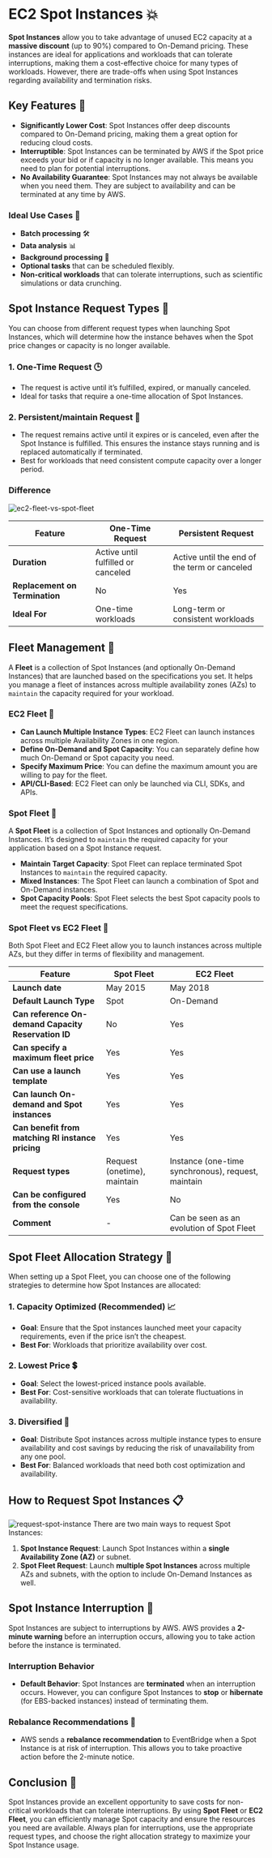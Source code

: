 # **EC2 Spot Instances 💥**

**Spot Instances** allow you to take advantage of unused EC2 capacity at a **massive discount** (up to 90%) compared to On-Demand pricing. These instances are ideal for applications and workloads that can tolerate interruptions, making them a cost-effective choice for many types of workloads. However, there are trade-offs when using Spot Instances regarding availability and termination risks.

## **Key Features** 🌟

- **Significantly Lower Cost**: Spot Instances offer deep discounts compared to On-Demand pricing, making them a great option for reducing cloud costs.
- **Interruptible**: Spot Instances can be terminated by AWS if the Spot price exceeds your bid or if capacity is no longer available. This means you need to plan for potential interruptions.
- **No Availability Guarantee**: Spot Instances may not always be available when you need them. They are subject to availability and can be terminated at any time by AWS.

### **Ideal Use Cases** 🎯

- **Batch processing** 🛠️
- **Data analysis** 📊
- **Background processing** 📝
- **Optional tasks** that can be scheduled flexibly.
- **Non-critical workloads** that can tolerate interruptions, such as scientific simulations or data crunching.

## **Spot Instance Request Types 🔄**

You can choose from different request types when launching Spot Instances, which will determine how the instance behaves when the Spot price changes or capacity is no longer available.

### **1. One-Time Request** 🕒

- The request is active until it’s fulfilled, expired, or manually canceled.
- Ideal for tasks that require a one-time allocation of Spot Instances.

### **2. Persistent/maintain Request** 🔄

- The request remains active until it expires or is canceled, even after the Spot Instance is fulfilled. This ensures the instance stays running and is replaced automatically if terminated.
- Best for workloads that need consistent compute capacity over a longer period.

### **Difference**

![ec2-fleet-vs-spot-fleet](images/ec2-fleet-vs-spot-fleet.png)

| Feature                        | One-Time Request                   | Persistent Request                           |
| ------------------------------ | ---------------------------------- | -------------------------------------------- |
| **Duration**                   | Active until fulfilled or canceled | Active until the end of the term or canceled |
| **Replacement on Termination** | No                                 | Yes                                          |
| **Ideal For**                  | One-time workloads                 | Long-term or consistent workloads            |

## **Fleet Management 🚢**

A **Fleet** is a collection of Spot Instances (and optionally On-Demand Instances) that are launched based on the specifications you set. It helps you manage a fleet of instances across multiple availability zones (AZs) to `maintain` the capacity required for your workload.

### **EC2 Fleet 🚀**

- **Can Launch Multiple Instance Types**: EC2 Fleet can launch instances across multiple Availability Zones in one region.
- **Define On-Demand and Spot Capacity**: You can separately define how much On-Demand or Spot capacity you need.
- **Specify Maximum Price**: You can define the maximum amount you are willing to pay for the fleet.
- **API/CLI-Based**: EC2 Fleet can only be launched via CLI, SDKs, and APIs.

### **Spot Fleet 🚢**

A **Spot Fleet** is a collection of Spot Instances and optionally On-Demand Instances. It’s designed to `maintain` the required capacity for your application based on a Spot Instance request.

- **Maintain Target Capacity**: Spot Fleet can replace terminated Spot Instances to `maintain` the required capacity.
- **Mixed Instances**: The Spot Fleet can launch a combination of Spot and On-Demand instances.
- **Spot Capacity Pools**: Spot Fleet selects the best Spot capacity pools to meet the request specifications.

### **Spot Fleet vs EC2 Fleet 🚀**

Both Spot Fleet and EC2 Fleet allow you to launch instances across multiple AZs, but they differ in terms of flexibility and management.

| **Feature**                                         | **Spot Fleet**              | **EC2 Fleet**                                      |
| --------------------------------------------------- | --------------------------- | -------------------------------------------------- |
| **Launch date**                                     | May 2015                    | May 2018                                           |
| **Default Launch Type**                             | Spot                        | On-Demand                                          |
| **Can reference On-demand Capacity Reservation ID** | No                          | Yes                                                |
| **Can specify a maximum fleet price**               | Yes                         | Yes                                                |
| **Can use a launch template**                       | Yes                         | Yes                                                |
| **Can launch On-demand and Spot instances**         | Yes                         | Yes                                                |
| **Can benefit from matching RI instance pricing**   | Yes                         | Yes                                                |
| **Request types**                                   | Request (onetime), maintain | Instance (one-time synchronous), request, maintain |
| **Can be configured from the console**              | Yes                         | No                                                 |
| **Comment**                                         | -                           | Can be seen as an evolution of Spot Fleet          |

## **Spot Fleet Allocation Strategy 🎯**

When setting up a Spot Fleet, you can choose one of the following strategies to determine how Spot Instances are allocated:

### **1. Capacity Optimized (Recommended) 📈**

- **Goal**: Ensure that the Spot instances launched meet your capacity requirements, even if the price isn’t the cheapest.
- **Best For**: Workloads that prioritize availability over cost.

### **2. Lowest Price 💲**

- **Goal**: Select the lowest-priced instance pools available.
- **Best For**: Cost-sensitive workloads that can tolerate fluctuations in availability.

### **3. Diversified 🎯**

- **Goal**: Distribute Spot instances across multiple instance types to ensure availability and cost savings by reducing the risk of unavailability from any one pool.
- **Best For**: Balanced workloads that need both cost optimization and availability.

## **How to Request Spot Instances 📋**

![request-spot-instance](images/request-spot-instance.png)
There are two main ways to request Spot Instances:

1. **Spot Instance Request**: Launch Spot Instances within a **single Availability Zone (AZ)** or subnet.
2. **Spot Fleet Request**: Launch **multiple Spot Instances** across multiple AZs and subnets, with the option to include On-Demand Instances as well.

## **Spot Instance Interruption 🚨**

Spot Instances are subject to interruptions by AWS. AWS provides a **2-minute warning** before an interruption occurs, allowing you to take action before the instance is terminated.

### **Interruption Behavior**

- **Default Behavior**: Spot Instances are **terminated** when an interruption occurs. However, you can configure Spot Instances to **stop** or **hibernate** (for EBS-backed instances) instead of terminating them.

### **Rebalance Recommendations** 🔄

- AWS sends a **rebalance recommendation** to EventBridge when a Spot Instance is at risk of interruption. This allows you to take proactive action before the 2-minute notice.

## **Conclusion 🏁**

Spot Instances provide an excellent opportunity to save costs for non-critical workloads that can tolerate interruptions. By using **Spot Fleet** or **EC2 Fleet**, you can efficiently manage Spot capacity and ensure the resources you need are available. Always plan for interruptions, use the appropriate request types, and choose the right allocation strategy to maximize your Spot Instance usage.

